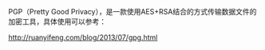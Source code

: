 PGP（Pretty Good Privacy），是一款使用AES+RSA结合的方式传输数据文件的加密工具，具体使用可以参考：

http://ruanyifeng.com/blog/2013/07/gpg.html